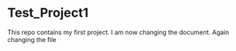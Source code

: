 # Test_Project1
This repo contains my first project.
I am now changing the document.
Again changing the file